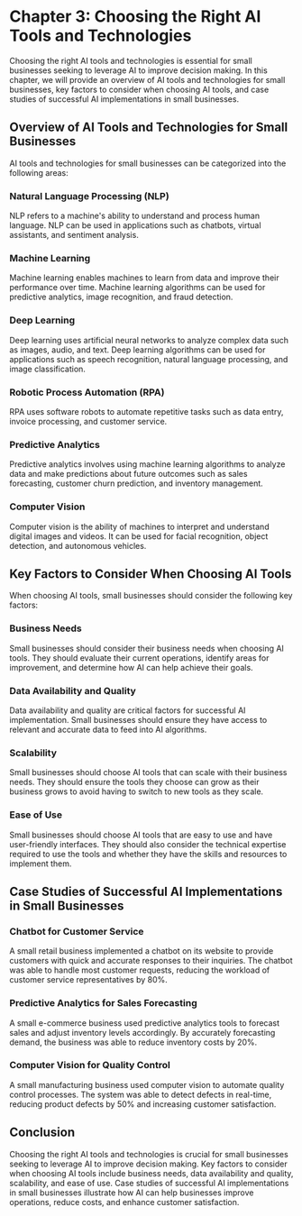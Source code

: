 Chapter 3: Choosing the Right AI Tools and Technologies
=======================================================

Choosing the right AI tools and technologies is essential for small businesses seeking to leverage AI to improve decision making. In this chapter, we will provide an overview of AI tools and technologies for small businesses, key factors to consider when choosing AI tools, and case studies of successful AI implementations in small businesses.

Overview of AI Tools and Technologies for Small Businesses
----------------------------------------------------------

AI tools and technologies for small businesses can be categorized into the following areas:

### Natural Language Processing (NLP)

NLP refers to a machine's ability to understand and process human language. NLP can be used in applications such as chatbots, virtual assistants, and sentiment analysis.

### Machine Learning

Machine learning enables machines to learn from data and improve their performance over time. Machine learning algorithms can be used for predictive analytics, image recognition, and fraud detection.

### Deep Learning

Deep learning uses artificial neural networks to analyze complex data such as images, audio, and text. Deep learning algorithms can be used for applications such as speech recognition, natural language processing, and image classification.

### Robotic Process Automation (RPA)

RPA uses software robots to automate repetitive tasks such as data entry, invoice processing, and customer service.

### Predictive Analytics

Predictive analytics involves using machine learning algorithms to analyze data and make predictions about future outcomes such as sales forecasting, customer churn prediction, and inventory management.

### Computer Vision

Computer vision is the ability of machines to interpret and understand digital images and videos. It can be used for facial recognition, object detection, and autonomous vehicles.

Key Factors to Consider When Choosing AI Tools
----------------------------------------------

When choosing AI tools, small businesses should consider the following key factors:

### Business Needs

Small businesses should consider their business needs when choosing AI tools. They should evaluate their current operations, identify areas for improvement, and determine how AI can help achieve their goals.

### Data Availability and Quality

Data availability and quality are critical factors for successful AI implementation. Small businesses should ensure they have access to relevant and accurate data to feed into AI algorithms.

### Scalability

Small businesses should choose AI tools that can scale with their business needs. They should ensure the tools they choose can grow as their business grows to avoid having to switch to new tools as they scale.

### Ease of Use

Small businesses should choose AI tools that are easy to use and have user-friendly interfaces. They should also consider the technical expertise required to use the tools and whether they have the skills and resources to implement them.

Case Studies of Successful AI Implementations in Small Businesses
-----------------------------------------------------------------

### Chatbot for Customer Service

A small retail business implemented a chatbot on its website to provide customers with quick and accurate responses to their inquiries. The chatbot was able to handle most customer requests, reducing the workload of customer service representatives by 80%.

### Predictive Analytics for Sales Forecasting

A small e-commerce business used predictive analytics tools to forecast sales and adjust inventory levels accordingly. By accurately forecasting demand, the business was able to reduce inventory costs by 20%.

### Computer Vision for Quality Control

A small manufacturing business used computer vision to automate quality control processes. The system was able to detect defects in real-time, reducing product defects by 50% and increasing customer satisfaction.

Conclusion
----------

Choosing the right AI tools and technologies is crucial for small businesses seeking to leverage AI to improve decision making. Key factors to consider when choosing AI tools include business needs, data availability and quality, scalability, and ease of use. Case studies of successful AI implementations in small businesses illustrate how AI can help businesses improve operations, reduce costs, and enhance customer satisfaction.
